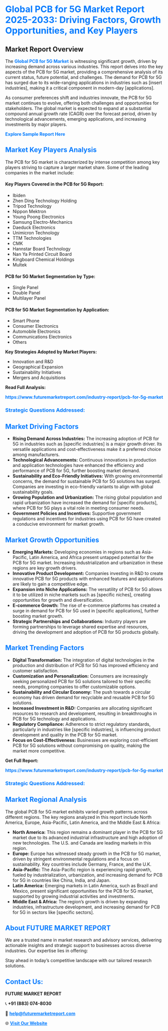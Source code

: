 <h1 style="color: #007BFF;">Global PCB for 5G Market Report 2025-2033: Driving Factors, Growth Opportunities, and Key Players</h1>

<section id="overview">
<h2>Market Report Overview</h2>
<p>The <a href="https://www.futuremarketreport.com/industry-report/pcb-for-5g-market" style="color: #007BFF; text-decoration: none;"><strong>Global PCB for 5G Market</strong></a> is witnessing significant growth, driven by increasing demand across various industries. This report delves into the key aspects of the PCB for 5G market, providing a comprehensive analysis of its current status, future potential, and challenges. The demand for PCB for 5G has surged due to its wide-ranging applications in industries such as [insert industries], making it a critical component in modern-day [applications].</p>
<p>As consumer preferences shift and industries innovate, the PCB for 5G market continues to evolve, offering both challenges and opportunities for stakeholders. The global market is expected to expand at a substantial compound annual growth rate (CAGR) over the forecast period, driven by technological advancements, emerging applications, and increasing investments by major players.</p>
</section>

<section id="overview">
<p><a href="https://www.futuremarketreport.com/request-sample/reportId=82303" style="color: #007BFF; text-decoration: none;"><strong>Explore Sample Report Here</strong></a></p>
</section>

<section id="key-players">
<h2 style="color: #007BFF;">Market Key Players Analysis</h2>
<p>The PCB for 5G market is characterized by intense competition among key players striving to capture a larger market share. Some of the leading companies in the market include:</p>
<h4>Key Players Covered in the PCB for 5G Report:</h4>
<ul><li>Ibiden</li><li>Zhen Ding Technology Holding</li><li>Tripod Technology</li><li>Nippon Mektron</li><li>Young Poong Electronics</li><li>Samsung Electro-Mechanics</li><li>Daeduck Electronics</li><li>Unimicron Technology</li><li>TTM Technologies</li><li>CMK</li><li>Hannstar Board Technology</li><li>Nan Ya Printed Circuit Board</li><li>Kingboard Chemical Holdings</li><li>Multek</li></ul>
<h4>PCB for 5G Market Segmentation by Type:</h4>
<ul><li>Single Panel</li><li>Double Panel</li><li>Multilayer Panel</li></ul>

<h4>PCB for 5G Market Segmentation by Application:</h4>
<ul><li>Smart Phone</li><li>Consumer Electronics</li><li>Automobile Electronics</li><li>Communications Electronics</li><li>Others</li></ul>
<p><strong>Key Strategies Adopted by Market Players:</strong></p>
<ul>
<li>Innovation and R&D</li>
<li>Geographical Expansion</li>
<li>Sustainability Initiatives</li>
<li>Mergers and Acquisitions</li>
</ul>
</section>

<section>
<p><strong>Read Full Analysis: </strong></p><a href="https://www.futuremarketreport.com/industry-report/pcb-for-5g-market" style="color: #007BFF; text-decoration: none;"><strong>https://www.futuremarketreport.com/industry-report/pcb-for-5g-market</strong></a>
<h3 style="color: #007BFF;">Strategic Questions Addressed:</h3>
</section>

<section id="driving-factors">
<h2 style="color: #007BFF;">Market Driving Factors</h2>
<ul>
<li><strong>Rising Demand Across Industries:</strong> The increasing adoption of PCB for 5G in industries such as [specific industries] is a major growth driver. Its versatile applications and cost-effectiveness make it a preferred choice among manufacturers.</li>
<li><strong>Technological Advancements:</strong> Continuous innovations in production and application technologies have enhanced the efficiency and performance of PCB for 5G, further boosting market demand.</li>
<li><strong>Sustainability and Eco-Friendly Initiatives:</strong> With growing environmental concerns, the demand for sustainable PCB for 5G solutions has surged. Companies are investing in eco-friendly variants to align with global sustainability goals.</li>
<li><strong>Growing Population and Urbanization:</strong> The rising global population and rapid urbanization have increased the demand for [specific products], where PCB for 5G plays a vital role in meeting consumer needs.</li>
<li><strong>Government Policies and Incentives:</strong> Supportive government regulations and incentives for industries using PCB for 5G have created a conducive environment for market growth.</li>
</ul>
</section>

<section id="growth-opportunities">
<h2 style="color: #007BFF;">Market Growth Opportunities</h2>
<ul>
<li><strong>Emerging Markets:</strong> Developing economies in regions such as Asia-Pacific, Latin America, and Africa present untapped potential for the PCB for 5G market. Increasing industrialization and urbanization in these regions are key growth drivers.</li>
<li><strong>Innovative Product Development:</strong> Companies investing in R&D to create innovative PCB for 5G products with enhanced features and applications are likely to gain a competitive edge.</li>
<li><strong>Expansion into Niche Applications:</strong> The versatility of PCB for 5G allows it to be utilized in niche markets such as [specific niches], creating opportunities for growth and diversification.</li>
<li><strong>E-commerce Growth:</strong> The rise of e-commerce platforms has created a surge in demand for PCB for 5G used in [specific applications], further boosting market growth.</li>
<li><strong>Strategic Partnerships and Collaborations:</strong> Industry players are forming partnerships to leverage shared expertise and resources, driving the development and adoption of PCB for 5G products globally.</li>
</ul>
</section>

<section id="trending-factors">
<h2 style="color: #007BFF;">Market Trending Factors</h2>
<ul>
<li><strong>Digital Transformation:</strong> The integration of digital technologies in the production and distribution of PCB for 5G has improved efficiency and customer satisfaction.</li>
<li><strong>Customization and Personalization:</strong> Consumers are increasingly seeking personalized PCB for 5G solutions tailored to their specific needs, prompting companies to offer customizable options.</li>
<li><strong>Sustainability and Circular Economy:</strong> The push towards a circular economy has driven demand for recyclable and reusable PCB for 5G solutions.</li>
<li><strong>Increased Investment in R&D:</strong> Companies are allocating significant resources to research and development, resulting in breakthroughs in PCB for 5G technology and applications.</li>
<li><strong>Regulatory Compliance:</strong> Adherence to strict regulatory standards, particularly in industries like [specific industries], is influencing product development and quality in the PCB for 5G market.</li>
<li><strong>Focus on Cost-Effectiveness:</strong> Businesses are exploring cost-efficient PCB for 5G solutions without compromising on quality, making the market more competitive.</li>
</ul>
</section>

<section>
<p><strong>Get Full Report: </strong></p><a href="https://www.futuremarketreport.com/industry-report/pcb-for-5g-market" style="color: #007BFF; text-decoration: none;"><strong>https://www.futuremarketreport.com/industry-report/pcb-for-5g-market</strong></a>
<h3 style="color: #007BFF;">Strategic Questions Addressed:</h3>
</section>


<section id="regional-analysis">
<h2 style="color: #007BFF;">Market Regional Analysis</h2>
<p>The global PCB for 5G market exhibits varied growth patterns across different regions. The key regions analyzed in this report include North America, Europe, Asia-Pacific, Latin America, and the Middle East & Africa:</p>
<ul>
<li><strong>North America:</strong> This region remains a dominant player in the PCB for 5G market due to its advanced industrial infrastructure and high adoption of new technologies. The U.S. and Canada are leading markets in this region.</li>
<li><strong>Europe:</strong> Europe has witnessed steady growth in the PCB for 5G market, driven by stringent environmental regulations and a focus on sustainability. Key countries include Germany, France, and the U.K.</li>
<li><strong>Asia-Pacific:</strong> The Asia-Pacific region is experiencing rapid growth, fueled by industrialization, urbanization, and increasing demand for PCB for 5G in countries like China, India, and Japan.</li>
<li><strong>Latin America:</strong> Emerging markets in Latin America, such as Brazil and Mexico, present significant opportunities for the PCB for 5G market, supported by growing industrial activities and investments.</li>
<li><strong>Middle East & Africa:</strong> The region’s growth is driven by expanding industries, infrastructure development, and increasing demand for PCB for 5G in sectors like [specific sectors].</li>
</ul>
</section>

<footer>
<h2 style="color: #007BFF;">About FUTURE MARKET REPORT</h2>
<p>We are a trusted name in market research and advisory services, delivering actionable insights and strategic support to businesses across diverse industries. Our expertise lies in offering:</p>

<p>Stay ahead in today’s competitive landscape with our tailored research solutions.</p>

<h2 style="color: #007BFF;">Contact Us:</h2>
<p><strong>FUTURE MARKET REPORT</strong></p>
<p>📞 <strong>+91 (883) 074-8030</strong></p>
<p>📧 <strong><a href="mailto:help@futuremarketreport.com" style="color: #007BFF;">help@futuremarketreport.com</a></strong></p>
<p>🌐 <strong><a href="https://www.futuremarketreport.com/" style="color: #007BFF;">Visit Our Website</a></strong></p>
</footer>